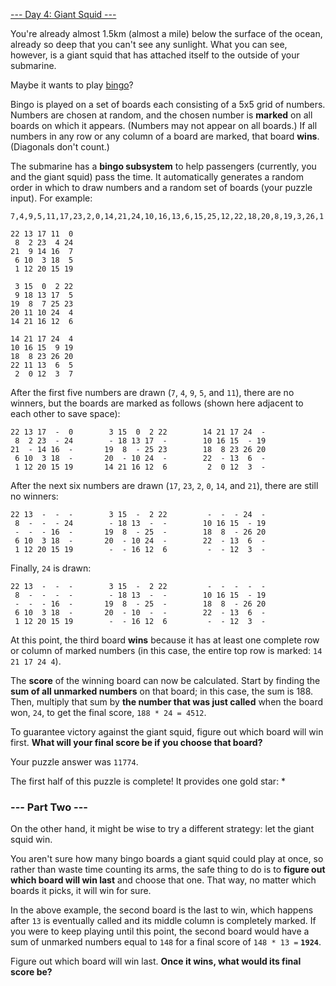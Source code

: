 [--- Day 4: Giant Squid ---](https://adventofcode.com/2021/day/4)

You're already almost 1.5km (almost a mile) below the surface of the ocean, already so deep that you can't see any sunlight. What you can see, however, is a giant squid that has attached itself to the outside of your submarine.

Maybe it wants to play [bingo](https://en.wikipedia.org/wiki/Bingo_(American_version))?

Bingo is played on a set of boards each consisting of a 5x5 grid of numbers. Numbers are chosen at random, and the chosen number is **marked** on all boards on which it appears. (Numbers may not appear on all boards.) If all numbers in any row or any column of a board are marked, that board **wins**. (Diagonals don't count.)

The submarine has a **bingo subsystem** to help passengers (currently, you and the giant squid) pass the time. It automatically generates a random order in which to draw numbers and a random set of boards (your puzzle input). For example:

    7,4,9,5,11,17,23,2,0,14,21,24,10,16,13,6,15,25,12,22,18,20,8,19,3,26,1

    22 13 17 11  0
     8  2 23  4 24
    21  9 14 16  7
     6 10  3 18  5
     1 12 20 15 19

     3 15  0  2 22
     9 18 13 17  5
    19  8  7 25 23
    20 11 10 24  4
    14 21 16 12  6

    14 21 17 24  4
    10 16 15  9 19
    18  8 23 26 20
    22 11 13  6  5
     2  0 12  3  7

After the first five numbers are drawn (`7`, `4`, `9`, `5`, and `11`), there are no winners, but the boards are marked as follows (shown here adjacent to each other to save space):

    22 13 17  -  0        3 15  0  2 22        14 21 17 24  -
     8  2 23  - 24        - 18 13 17  -        10 16 15  - 19
    21  - 14 16  -       19  8  - 25 23        18  8 23 26 20
     6 10  3 18  -       20  - 10 24  -        22  - 13  6  -
     1 12 20 15 19       14 21 16 12  6         2  0 12  3  -

After the next six numbers are drawn (`17`, `23`, `2`, `0`, `14`, and `21`), there are still no winners:

    22 13  -  -  -        3 15  -  2 22         -  -  - 24  -
     8  -  -  - 24        - 18 13  -  -        10 16 15  - 19
     -  -  - 16  -       19  8  - 25  -        18  8  - 26 20
     6 10  3 18  -       20  - 10 24  -        22  - 13  6  -
     1 12 20 15 19        -  - 16 12  6         -  - 12  3  -
 
Finally, `24` is drawn:

    22 13  -  -  -        3 15  -  2 22         -  -  -  -  -
     8  -  -  -  -        - 18 13  -  -        10 16 15  - 19
     -  -  - 16  -       19  8  - 25  -        18  8  - 26 20
     6 10  3 18  -       20  - 10  -  -        22  - 13  6  -
     1 12 20 15 19        -  - 16 12  6         -  - 12  3  -

At this point, the third board **wins** because it has at least one complete row or column of marked numbers (in this case, the entire top row is marked: `14 21 17 24 4`).

The **score** of the winning board can now be calculated. Start by finding the **sum of all unmarked numbers** on that board; in this case, the sum is 188. Then, multiply that sum by **the number that was just called** when the board won, `24`, to get the final score, `188 * 24 = 4512`.

To guarantee victory against the giant squid, figure out which board will win first. **What will your final score be if you choose that board?**

Your puzzle answer was `11774`.

The first half of this puzzle is complete! It provides one gold star: *

### --- Part Two ---

On the other hand, it might be wise to try a different strategy: let the giant squid win.

You aren't sure how many bingo boards a giant squid could play at once, so rather than waste time counting its arms, the safe thing to do is to **figure out which board will win last** and choose that one. That way, no matter which boards it picks, it will win for sure.

In the above example, the second board is the last to win, which happens after `13` is eventually called and its middle column is completely marked. If you were to keep playing until this point, the second board would have a sum of unmarked numbers equal to `148` for a final score of `148 * 13 =` **``1924``**.

Figure out which board will win last. **Once it wins, what would its final score be?**
